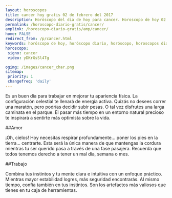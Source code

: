 ```yaml
---
layout: horoscopos
title: cancer hoy gratis 02 de febrero del 2017 
description: Horóscopo del dia de hoy para cancer. Horoscopo de hoy 02 de febrero del 2017. Las predicciones de amor, trabajo, vida personal gratis.
permalink: /horoscopo-diario-gratis/cancer/
amplink: /horoscopo-diario-gratis/amp/cancer/
home: FALSE
redirect_from: /p/cancer.html
keywords: horóscopo de hoy, horóscopo diario, horóscopo, horoscopos diarios gratis del dia de hoy, horóscopo diario gratis,horóscopo 2017, horóscopo esperanza gracia, horoscopo cancer hoy, horoscop, horóscopos gratis, horoscopo cancer, horoscopo cancer 2017, Tarot, Astrologia, Zodíaco, cancer, horoscopo gratis
horoscopo:
 signo: cancer
 video: yDKrGsSl4Tg

ogimg: /images/cancer_char.png
sitemap:
 priority: 1
 changefreq: 'daily'
---
```



Es un buen día para trabajar en mejorar tu apariencia física. La configuración celestial te llenará de energía activa. Quizás no desees correr una maratón, pero podrías decidir subir pesas. O tal vez disfrutes una larga caminata en el parque. El pasar más tiempo en un entorno natural precioso te inspirará a sentirte más optimista sobre la vida.

##Amor

¡Oh, cielos! Hoy necesitas respirar profundamente... poner los pies en la tierra... centrarte. Esta será la única manera de que mantengas la cordura mientras tu ser querido pasa a través de una fase pasajera. Recuerda que todos tenemos derecho a tener un mal día, semana o mes.

##Trabajo

Combina tus instintos y tu mente clara e intuitiva con un enfoque práctico. Mientras mayor estabilidad logres, más seguridad encontrarás. Al mismo tiempo, confía también en tus instintos. Son los artefactos más valiosos que tienes en tu caja de herramientas.